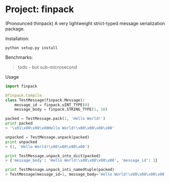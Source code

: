 # Project: finpack

(Pronounced thinpack) A very lightweight strict-typed message serialization package. 

Installation:

    python setup.py install

Benchmarks: 

> todo - but sub-microsecond

Usage

```python
import finpack

@finpack.Compile
class TestMessage(finpack.Message):
    message_id = finpack.uINT_TYPE(0)
    message_body = finpack.STRING_TYPE(1, 16)

packed = TestMessage.pack(1, 'Hello World!')
print packed
> '\x01\x00\x00\x00Hello World!\x00\x00\x00\x00'

unpacked = TestMessage.unpack(packed)
print unpacked
> (1, 'Hello World!\x00\x00\x00\x00')

print TestMessage.unpack_into_dict(packed)
> {'message_body': 'Hello World!\x00\x00\x00\x00', 'message_id': 1}

print TestMessage.unpack_inti_namedtuple(packed)
> TestMessage(message_id=1, message_body='Hello World!\x00\x00\x00\x00')
```